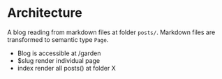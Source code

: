 # Architecture

A blog reading from markdown files at folder `posts/`.
Markdown files are transformed to semantic type `Page`.

- Blog is accessible at /garden
- \$slug render individual page
- index render all posts() at folder X

